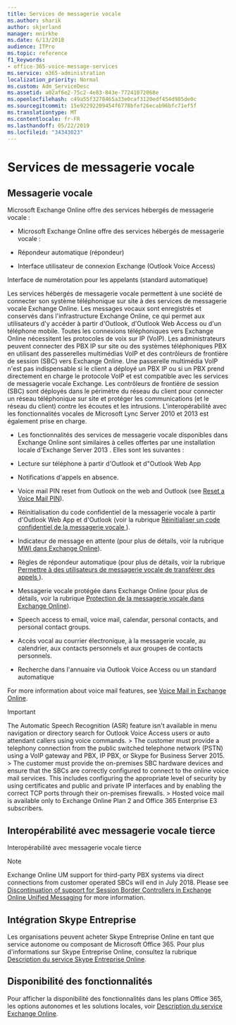```yaml
---
title: Services de messagerie vocale
ms.author: sharik
author: skjerland
manager: mnirkhe
ms.date: 6/13/2018
audience: ITPro
ms.topic: reference
f1_keywords:
- office-365-voice-message-services
ms.service: o365-administration
localization_priority: Normal
ms.custom: Adm_ServiceDesc
ms.assetid: a02af6e2-75c2-4e83-843e-77241072068e
ms.openlocfilehash: c49a55f3278465a33e0caf3120edf454d985de0c
ms.sourcegitcommit: 15e92292209454f6778bfef26ecab96bfc71ef5f
ms.translationtype: MT
ms.contentlocale: fr-FR
ms.lasthandoff: 05/22/2019
ms.locfileid: "34343023"
---
```

# <a name="voice-message-services"></a>Services de messagerie vocale

## <a name="voice-mail"></a>Messagerie vocale

Microsoft Exchange Online offre des services hébergés de messagerie vocale :
  
- Microsoft Exchange Online offre des services hébergés de messagerie vocale :
    
- Répondeur automatique (répondeur)
    
- Interface utilisateur de connexion Exchange (Outlook Voice Access)
    
Interface de numérotation pour les appelants (standard automatique)
  
Les services hébergés de messagerie vocale permettent à une société de connecter son système téléphonique sur site à des services de messagerie vocale Exchange Online. Les messages vocaux sont enregistrés et conservés dans l'infrastructure Exchange Online, ce qui permet aux utilisateurs d'y accéder à partir d'Outlook, d'Outlook Web Access ou d'un téléphone mobile. Toutes les connexions téléphoniques vers Exchange Online nécessitent les protocoles de voix sur IP (VoIP). Les administrateurs peuvent connecter des PBX IP sur site ou des systèmes téléphoniques PBX en utilisant des passerelles multimédias VoIP et des contrôleurs de frontière de session (SBC) vers Exchange Online. Une passerelle multimédia VoIP n'est pas indispensable si le client a déployé un PBX IP ou si un PBX prend directement en charge le protocole VoIP et est compatible avec les services de messagerie vocale Exchange. Les contrôleurs de frontière de session (SBC) sont déployés dans le périmètre du réseau du client pour connecter un réseau téléphonique sur site et protéger les communications (et le réseau du client) contre les écoutes et les intrusions. L'interopérabilité avec les fonctionnalités vocales de Microsoft Lync Server 2010 et 2013 est également prise en charge.
  
- Les fonctionnalités des services de messagerie vocale disponibles dans Exchange Online sont similaires à celles offertes par une installation locale d'Exchange Server 2013 . Elles sont les suivantes :
    
- Lecture sur téléphone à partir d'Outlook et d"Outlook Web App
    
- Notifications d'appels en absence.
    
- Voice mail PIN reset from Outlook on the web and Outlook (see [Reset a Voice Mail PIN](https://go.microsoft.com/fwlink/p/?LinkId=286328)).
    
- Réinitialisation du code confidentiel de la messagerie vocale à partir d'Outlook Web App et d'Outlook (voir la rubrique [Réinitialiser un code confidentiel de la messagerie vocale ](https://go.microsoft.com/fwlink/p/?LinkId=271794)). 
    
- Indicateur de message en attente (pour plus de détails, voir la rubrique [MWI dans Exchange Online](https://go.microsoft.com/fwlink/p/?LinkId=271795)). 
    
- Règles de répondeur automatique (pour plus de détails, voir la rubrique [Permettre à des utilisateurs de messagerie vocale de transférer des appels ](https://go.microsoft.com/fwlink/p/?LinkId=271796)). 
    
- Messagerie vocale protégée dans Exchange Online (pour plus de détails, voir la rubrique [Protection de la messagerie vocale dans Exchange Online](https://go.microsoft.com/fwlink/p/?LinkId=271797)). 
    
- Speech access to email, voice mail, calendar, personal contacts, and personal contact groups.
    
- Accès vocal au courrier électronique, à la messagerie vocale, au calendrier, aux contacts personnels et aux groupes de contacts personnels.
    
- Recherche dans l'annuaire via Outlook Voice Access ou un standard automatique
    
For more information about voice mail features, see [Voice Mail in Exchange Online](https://go.microsoft.com/fwlink/p/?LinkId=271798).
  
> [!IMPORTANT]
> The Automatic Speech Recognition (ASR) feature isn't available in menu navigation or directory search for Outlook Voice Access users or auto attendant callers using voice commands. > The customer must provide a telephony connection from the public switched telephone network (PSTN) using a VoIP gateway and PBX, IP PBX, or Skype for Business Server 2015. > The customer must provide the on-premises SBC hardware devices and ensure that the SBCs are correctly configured to connect to the online voice mail services. This includes configuring the appropriate level of security by using certificates and public and private IP interfaces and by enabling the correct TCP ports through their on-premises firewalls. > Hosted voice mail is available only to Exchange Online Plan 2 and Office 365 Enterprise E3 subscribers. 
  
## <a name="third-party-voice-mail-interoperability"></a>Interopérabilité avec messagerie vocale tierce

Interopérabilité avec messagerie vocale tierce
  
> [!NOTE]
> Exchange Online UM support for third-party PBX systems via direct connections from customer operated SBCs will end in July 2018. Please see [Discontinuation of support for Session Border Controllers in Exchange Online Unified Messaging](https://blogs.technet.microsoft.com/exchange/2017/07/18/discontinuation-of-support-for-session-border-controllers-in-exchange-online-unified-messaging/) for more information. 
  
## <a name="skype-for-business-integration"></a>Intégration Skype Entreprise

Les organisations peuvent acheter Skype Entreprise Online en tant que service autonome ou composant de Microsoft Office 365. Pour plus d'informations sur Skype Entreprise Online, consultez la rubrique [Description du service Skype Entreprise Online](../skype-for-business-online-service-description/skype-for-business-online-service-description.md).
  
## <a name="feature-availability"></a>Disponibilité des fonctionnalités

Pour afficher la disponibilité des fonctionnalités dans les plans Office 365, les options autonomes et les solutions locales, voir [Description du service Exchange Online](exchange-online-service-description.md).
  

